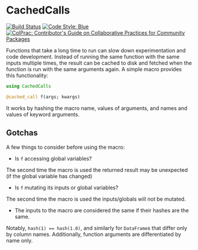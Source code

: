 # CachedCalls

[![Build Status](https://github.com/mzgubic/CachedCalls.jl/workflows/CI/badge.svg)](https://github.com/mzgubic/CachedCalls.jl/actions)
[![Code Style: Blue](https://img.shields.io/badge/code%20style-blue-4495d1.svg)](https://github.com/invenia/BlueStyle)
[![ColPrac: Contributor's Guide on Collaborative Practices for Community Packages](https://img.shields.io/badge/ColPrac-Contributor's%20Guide-blueviolet)](https://github.com/SciML/ColPrac)

Functions that take a long time to run can slow down experimentation and code development.
Instead of running the same function with the same inputs multiple times, the result can be cached to disk and fetched when the function is run with the same arguments again.
A simple macro provides this functionality:
```julia
using CachedCalls

@cached_call f(args; kwargs)
```
It works by hashing the macro name, values of arguments, and names and values of keyword arguments.

## Gotchas
A few things to consider before using the macro:

- Is `f` accessing global variables?

The second time the macro is used the returned result may be unexpected (if the global variable has changed)

- Is `f` mutating its inputs or global variables?

The second time the macro is used the inputs/globals will not be mutated.

- The inputs to the macro are considered the same if their hashes are the same.

Notably, `hash(1) == hash(1.0)`, and similarly for `DataFrame`s that differ only by column names.
Additionally, function arguments are differentiated by name only.